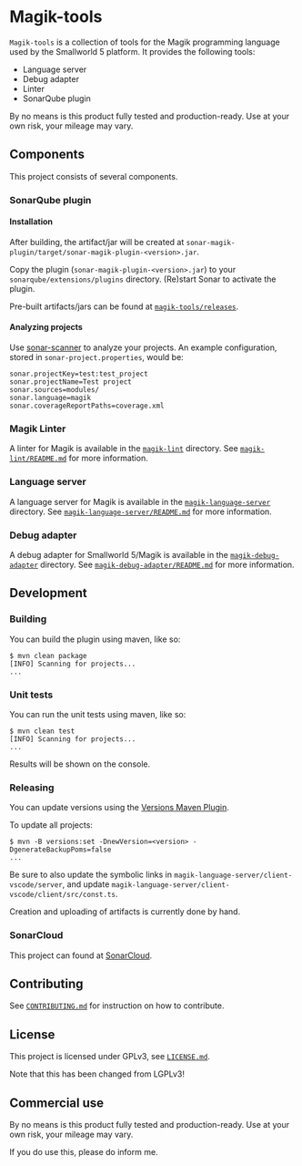 # Magik-tools

`Magik-tools` is a collection of tools for the Magik programming language used by the Smallworld 5 platform. It provides the following tools:

* Language server
* Debug adapter
* Linter
* SonarQube plugin

By no means is this product fully tested and production-ready. Use at your own risk, your mileage may vary.

## Components

This project consists of several components.

### SonarQube plugin

#### Installation

After building, the artifact/jar will be created at `sonar-magik-plugin/target/sonar-magik-plugin-<version>.jar`.

Copy the plugin (`sonar-magik-plugin-<version>.jar`) to your `sonarqube/extensions/plugins` directory. (Re)start Sonar to activate the plugin.

Pre-built artifacts/jars can be found at [`magik-tools/releases`](https://github.com/StevenLooman/magik-tools/releases).

#### Analyzing projects

Use [sonar-scanner](https://docs.sonarqube.org/display/SCAN/Analyzing+with+SonarQube+Scanner) to analyze your projects. An example configuration, stored in `sonar-project.properties`, would be:

```properties
sonar.projectKey=test:test_project
sonar.projectName=Test project
sonar.sources=modules/
sonar.language=magik
sonar.coverageReportPaths=coverage.xml
```

### Magik Linter

A linter for Magik is available in the [`magik-lint`](magik-lint) directory. See [`magik-lint/README.md`](magik-lint/README.md) for more information.

### Language server

A language server for Magik is available in the [`magik-language-server`](magik-language-server) directory. See [`magik-language-server/README.md`](magik-language-server/README.md) for more information.

### Debug adapter

A debug adapter for Smallworld 5/Magik is available in the [`magik-debug-adapter`](magik-debug-adapter) directory. See [`magik-debug-adapter/README.md`](magik-debug-adapter/README.md) for more information.

## Development

### Building

You can build the plugin using maven, like so:

```shell
$ mvn clean package
[INFO] Scanning for projects...
...
```

### Unit tests

You can run the unit tests using maven, like so:

```shell
$ mvn clean test
[INFO] Scanning for projects...
...
```

Results will be shown on the console.

### Releasing

You can update versions using the [Versions Maven Plugin](https://www.mojohaus.org/versions/versions-maven-plugin/index.html).

To update all projects:

```shell
$ mvn -B versions:set -DnewVersion=<version> -DgenerateBackupPoms=false
...
```

Be sure to also update the symbolic links in `magik-language-server/client-vscode/server`, and update `magik-language-server/client-vscode/client/src/const.ts`.

Creation and uploading of artifacts is currently done by hand.

### SonarCloud

This project can found at [SonarCloud](https://sonarcloud.io/project/overview?id=StevenLooman_magik-tools).

## Contributing

See [`CONTRIBUTING.md`](CONTRIBUTING.md) for instruction on how to contribute.

## License

This project is licensed under GPLv3, see [`LICENSE.md`](LICENSE.md).

Note that this has been changed from LGPLv3!

## Commercial use

By no means is this product fully tested and production-ready. Use at your own risk, your mileage may vary.

If you do use this, please do inform me.
